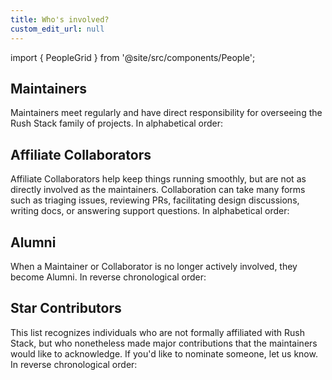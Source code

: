 ```yaml
---
title: Who's involved?
custom_edit_url: null
---
```


import { PeopleGrid } from '@site/src/components/People';

## Maintainers

Maintainers meet regularly and have direct responsibility for overseeing the Rush Stack family of projects.  In alphabetical order:

<PeopleGrid category="maintainers" />

## Affiliate Collaborators

Affiliate Collaborators help keep things running smoothly, but are not as directly involved as the maintainers. Collaboration can take many forms such as triaging issues, reviewing PRs, facilitating design discussions, writing docs, or answering support questions.  In alphabetical order:

<PeopleGrid category="collaborators" />

## Alumni

When a Maintainer or Collaborator is no longer actively involved, they become Alumni.  In reverse chronological order:

<PeopleGrid category="alumni" />

## Star Contributors

This list recognizes individuals who are not formally affiliated with Rush Stack, but who nonetheless made major contributions that the maintainers would like to acknowledge.  If you'd like to nominate someone, let us know.  In reverse chronological order:

<PeopleGrid category="star_contributors" />
